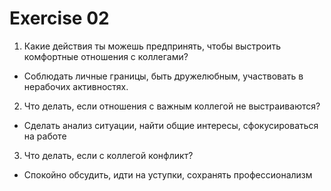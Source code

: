 # Exercise 02

1. Какие действия ты можешь предпринять, чтобы выстроить комфортные отношения с коллегами?
- Соблюдать личные границы, быть дружелюбным, участвовать в нерабочих активностях.
2. Что делать, если отношения с важным коллегой не выстраиваются?
- Сделать анализ ситуации, найти общие интересы, сфокусироваться на работе
3. Что делать, если с коллегой конфликт?
- Спокойно обсудить, идти на уступки, сохранять профессионализм